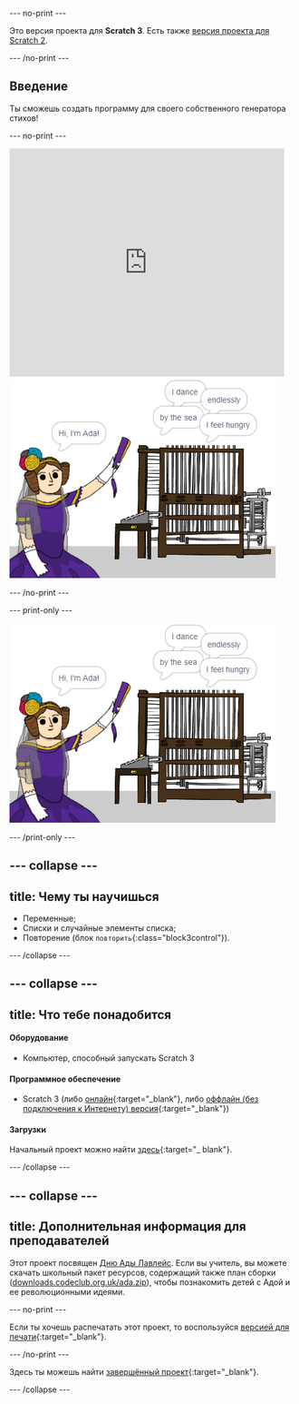\--- no-print \---

Это версия проекта для **Scratch 3**. Есть также [версия проекта для Scratch 2](https://projects.raspberrypi.org/en/projects/poetry-generator-scratch2).

\--- /no-print \---

## Введение

Ты сможешь создать программу для своего собственного генератора стихов!

\--- no-print \---

<div class="scratch-preview">
  <iframe allowtransparency="true" width="485" height="402" src="https://scratch.mit.edu/projects/embed/77844926/?autostart=false" frameborder="0" scrolling="no"></iframe>
  <img src="images/poetry-final.png">
</div>

\--- /no-print \---

\--- print-only \---

![скриншот игры](images/poetry-final.png)

\--- /print-only \---

## \--- collapse \---

## title: Чему ты научишься

+ Переменные;
+ Списки и случайные элементы списка;
+ Повторение (блок `повторить`{:class="block3control"}).

\--- /collapse \---

## \--- collapse \---

## title: Что тебе понадобится

#### Оборудование

+ Компьютер, способный запускать Scratch 3

#### Программное обеспечение

+ Scratch 3 (либо [онлайн](http://rpf.io/scratchon){:target="_blank"}, либо [оффлайн (без подключения к Интернету) версия](http://rpf.io/scratchoff){:target="_blank"})

#### Загрузки

Начальный проект можно найти [здесь](http://rpf.io/p/en/poetry-generator-go){:target="_ blank"}.

\--- /collapse \---

## \--- collapse \---

## title: Дополнительная информация для преподавателей

Этот проект посвящен [Дню Ады Лавлейс](https://findingada.com). Если вы учитель, вы можете скачать школьный пакет ресурсов, содержащий также план сборки ([downloads.codeclub.org.uk/ada.zip](http://downloads.codeclub.org.uk/ada.zip)), чтобы познакомить детей с Адой и ее революционными идеями.

\--- no-print \---

Если ты хочешь распечатать этот проект, то воспользуйся [версией для печати](https://projects.raspberrypi.org/en/projects/poetry-generator/print){:target="_blank"}.

\--- /no-print \---

Здесь ты можешь найти [завершённый проект](http://rpf.io/p/en/poetry-generator-get){:target="_blank"}.

\--- /collapse \---